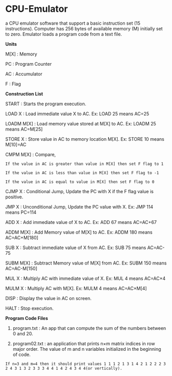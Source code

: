 # CPU-Emulator
 a CPU emulator software that support a basic instruction set (15 instructions).
 Computer has 256 bytes of available memory (M) initially set to zero.
 Emulator loads a program code from a text file.
 
 
 **Units**
 
 M[X] : Memory
 
 PC : Program Counter
 
 AC : Accumulator
 
 F : Flag
 
 
 **Construction List**
 
 START : Starts the program execution.
 
 LOAD X : Load immediate value X to AC. Ex: LOAD 25 means AC=25
 
 LOADM M[X] : Load memory value stored at M[X] to AC. Ex: LOADM 25 means AC=M[25]
 
 STORE X : Store value in AC to memory location M[X]. Ex: STORE 10 means M[10]=AC
 
 CMPM M[X] : Compare, 
 
    If the value in AC is greater than value in M[X] then set F flag to 1 

    If the value in AC is less than value in M[X] then set F flag to -1  

    If the value in AC is equal to value in M[X] then set F flag to 0
             
 CJMP X : Conditional Jump, Update the PC with X if the F flag value is positive.
 
 JMP X : Unconditional Jump, Update the PC value with X. Ex: JMP 114 means PC=114
 
 ADD X : Add immediate value of X to AC. Ex: ADD 67 means AC=AC+67
 
 ADDM M[X] : Add Memory value of M[X] to AC. Ex: ADDM 180 means AC=AC+M[180]
 
 SUB X : Subtract immediate value of X from AC. Ex: SUB 75 means AC=AC-75
 
 SUBM M[X] : Subtract Memory value of M[X] from AC. Ex: SUBM 150 means AC=AC-M[150]
 
 MUL X : Multiply AC with immediate value of X. Ex: MUL 4 means AC=AC×4
 
 MULM X : Multiply AC with M[X]. Ex: MULM 4 means AC=AC×M[4]
 
 DISP : Display the value in AC on screen.
 
 HALT : Stop execution.
 
 
 **Program Code Files**
 
  1. program.txt : An app that can compute the sum of the numbers between 0 and 20.
  
  2. program02.txt : an application that prints n×m matrix indices in row major order. The value of m and n variables initialized in the beginning of code.
  
    If n=3 and m=4 then it should print values 1 1 1 2 1 3 1 4 2 1 2 2 2 3 2 4 3 1 3 2 3 3 3 4 4 1 4 2 4 3 4 4(or vertically).
